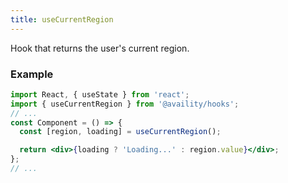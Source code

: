 ```yaml
---
title: useCurrentRegion
---
```


Hook that returns the user's current region.

### Example

```jsx
import React, { useState } from 'react';
import { useCurrentRegion } from '@availity/hooks';
// ...
const Component = () => {
  const [region, loading] = useCurrentRegion();

  return <div>{loading ? 'Loading...' : region.value}</div>;
};
// ...
```
